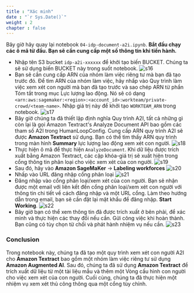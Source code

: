 ```yaml
---
title : "Xác minh"
date : "`r Sys.Date()`"
weight : 2
chapter : false
---
```

Bây giờ hãy quay lại notebook `04-idp-document-a2i.ipynb`. **Bắt đầu chạy các ô mã từ đầu. Bạn sẽ cần cung cấp một số thông tin khi tiến hành.**
- Nhập tên S3 bucket `idp-a2i-xxxxxx` để khởi tạo biến BUCKET. Chúng ta sẽ sử dụng biến BUCKET này trong suốt notebook.
    ![s16](/images/6/s16.png)
- Bạn sẽ cần cung cấp ARN của nhóm làm việc riêng tư mà bạn đã tạo trước đó. Để tìm ARN của nhóm làm việc, hãy nhấp vào Quy trình làm việc xem xét con người mà bạn đã tạo trước và sao chép ARN từ phần Tóm tắt trong mục Lực lượng lao động. Nó sẽ có dạng `<arn:aws:sagemaker:<region>:<account_id>:workteam/private-crowd/<team-name>`. Nhập giá trị này để khởi tạo `WORKTEAM_ARN` trong notebook.
    ![s17](/images/6/s17.png)
- Bây giờ chúng ta đã thiết lập định nghĩa Quy trình A2I, tất cả những gì còn lại là gọi Amazon Textract's Analyze Document API bao gồm các tham số A2I trong HumanLoopConfig. Cung cấp ARN quy trình A2I sẽ được **Amazon Textract** sử dụng. Bạn có thể tìm thấy ARN quy trình trong màn hình **Summary** lực lượng lao động xem xét con người.
    ![s18](/images/6/s18.png)
- Thực hiện ô mã để thực hiện `AnalyzeDocument`. Khi dữ liệu được trích xuất bằng Amazon Textract, các cặp khóa-giá trị sẽ xuất hiện trong cổng thông tin phân loại cho việc xem xét của con người.
    ![s19](/images/6/s19.png)
- Sau đó, hãy vào **Amazon SageMaKer** -> **Labeling workforces**
    ![s20](/images/6/s20.png)
- Nhấp vào URL đăng nhập cổng phân loại
    ![s21](/images/6/s21.png)
- Đăng nhập vào cổng phân loại/xem xét của con người. Bạn sẽ nhận được một email với liên kết đến cổng phân loại/xem xét con người với thông tin chi tiết về cách đăng nhập và một URL cổng. Làm theo hướng dẫn trong email, bạn sẽ cần đặt lại mật khẩu để đăng nhập. **Start Working**.
    ![s22](/images/6/s22.png)
- Bây giờ bạn có thể xem thông tin đã được trích xuất ở bên phải, để xác minh và thực hiện các thay đổi nếu cần. Gửi công việc khi hoàn thành. Bạn cũng có tùy chọn từ chối và phát hành nhiệm vụ nếu cần.
    ![s23](/images/6/s23.png)

### Conclusion
Trong notebook này, chúng ta đã tạo một quy trình xem xét con người A2I cho **Amazon Textract** bao gồm một nhóm làm việc riêng tư sử dụng **Amazon Augmented AI**. Sau đó, chúng ta đã sử dụng **Amazon Textract** để trích xuất dữ liệu từ một tài liệu mẫu và thêm một Vòng cấu hình con người cho việc xem xét của con người. Cuối cùng, chúng ta đã thực hiện một nhiệm vụ xem xét thủ công thông qua một cổng tùy chỉnh.